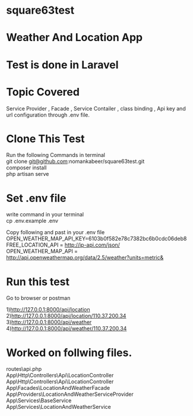 # square63test 
# Weather And Location App
# Test is done in Laravel

# Topic Covered
Service Provider , Facade , Service Contailer , class binding ,  Api key and url configuration through .env file.

# Clone This Test
Run the following Commands in terminal <br/>
git clone git@github.com:nomankabeer/square63test.git <br/>
composer install <br/>
php artisan serve <br/>

# Set .env file
write command in your terminal <br/>
cp .env.example .env <br/>

Copy following and past in your .env file <br/>
OPEN_WEATHER_MAP_API_KEY=6103b0f582e78c7382bc6b0cdc06deb8 <br/>
FREE_LOCATION_API = http://ip-api.com/json/ <br/>
OPEN_WEATHER_MAP_API = http://api.openweathermap.org/data/2.5/weather?units=metric& <br/>

# Run this test
Go to browser or postman <br/>

1)http://127.0.0.1:8000/api/location <br/>
2)http://127.0.0.1:8000/api/location/110.37.200.34 <br/>
3)http://127.0.0.1:8000/api/weather <br/>
4)http://127.0.0.1:8000/api/weather/110.37.200.34 <br/>


# Worked on follwing files.

routes\api.php <br/>
App\Http\Controllers\Api\LocationController <br/>
App\Http\Controllers\Api\LocationController <br/>
App\Facades\LocationAndWeatherFacade  <br/>
App\Providers\LocationAndWeatherServiceProvider  <br/>
 App\Services\BaseService  <br/>
 App\Services\LocationAndWeatherService<br/>
  
